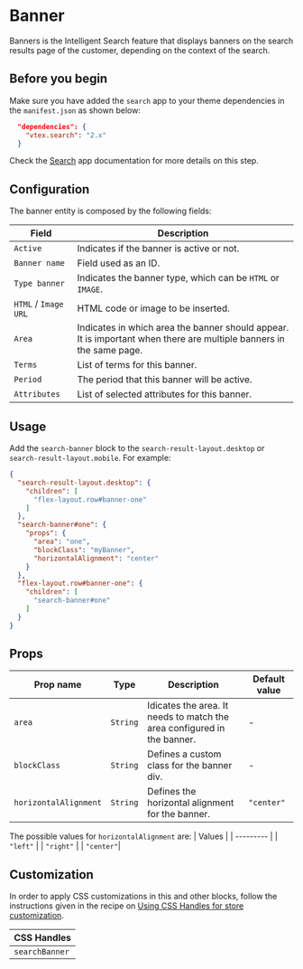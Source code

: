 # Banner

Banners is the Intelligent Search feature that displays banners on the search results page of the customer, depending on the context of the search.

## Before you begin

Make sure you have added the `search` app to your theme dependencies in the `manifest.json` as shown below:

```json
  "dependencies": {
    "vtex.search": "2.x"
  }
```

Check the [Search](https://developers.vtex.com/docs/apps/vtex.search) app documentation for more details on this step.

## Configuration

The banner entity is composed by the following fields:

| Field | Description |
| - | - |
| `Active` | Indicates if the banner is active or not. |
| `Banner name` | Field used as an ID. |
| `Type banner` | Indicates the banner type, which can be `HTML` or `IMAGE`. |
| `HTML` / `Image URL` | HTML code or image to be inserted. |
| `Area` | Indicates in which area the banner should appear. It is important when there are multiple banners in the same page. |
| `Terms` | List of terms for this banner. |
| `Period` | The period that this banner will be active. |
| `Attributes` | List of selected attributes for this banner. |

## Usage

Add the `search-banner` block to the `search-result-layout.desktop` or `search-result-layout.mobile`. For example:

```json
{
  "search-result-layout.desktop": {
    "children": [
      "flex-layout.row#banner-one"
    ]
  },
  "search-banner#one": {
    "props": {
      "area": "one",
      "blockClass": "myBanner",
      "horizontalAlignment": "center"
    }
  },
  "flex-layout.row#banner-one": {
    "children": [
      "search-banner#one"
    ]
  }
}
```

## Props

| Prop name | Type | Description | Default value |
| - | - | - | - |
| `area` | `String` | Idicates the area. It needs to match the area configured in the banner. | - |
| `blockClass` | `String` | Defines a custom class for the banner div. | - |
| `horizontalAlignment` | `String` | Defines the horizontal alignment for the banner. | `"center"` |

The possible values for `horizontalAlignment` are:
| Values |
| --------- |
| `"left"` |
| `"right"` |
| `"center"`|

## Customization

In order to apply CSS customizations in this and other blocks, follow the instructions given in the recipe on [Using CSS Handles for store customization](https://vtex.io/docs/recipes/style/using-css-handles-for-store-customization).

| CSS Handles    |
| -------------- |
| `searchBanner` |
